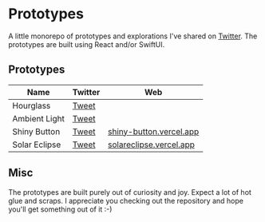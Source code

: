 # Prototypes

A little monorepo of prototypes and explorations I've shared on [Twitter](https://twitter.com/alexwidua).
The prototypes are built using React and/or SwiftUI.

## Prototypes

| Name          | Twitter                                                           | Web                                                         |
| ------------- | ----------------------------------------------------------------- | ----------------------------------------------------------- |
| Hourglass     | [Tweet](https://twitter.com/alexwidua/status/1651262705372733441) |                                                             |
| Ambient Light | [Tweet](https://twitter.com/alexwidua/status/1637872113338970112) |                                                             |
| Shiny Button  | [Tweet](https://twitter.com/alexwidua/status/1630998774247030786) | [shiny-button.vercel.app](https://shiny-button.vercel.app/) |
| Solar Eclipse | [Tweet](https://twitter.com/alexwidua/status/1628435490910179328) | [solareclipse.vercel.app](https://solareclipse.vercel.app/) |

## Misc

The prototypes are built purely out of curiosity and joy. Expect a lot of hot glue and scraps. I appreciate you checking out the repository and hope you'll get something out of it :-)
